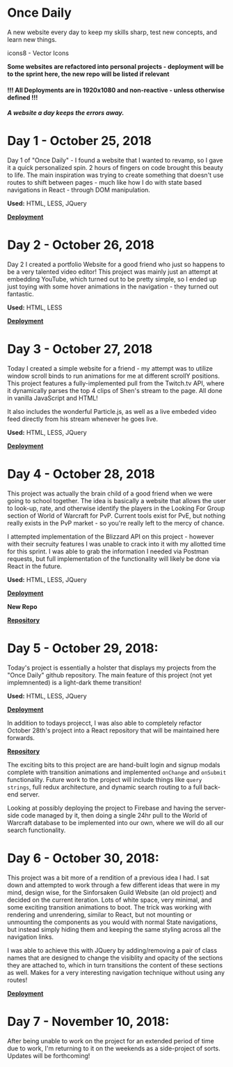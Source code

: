 # Once Daily

A new website every day to keep my skills sharp, test new concepts, and learn new things.

icons8 - Vector Icons

**Some websites are refactored into personal projects - deployment will be to the sprint here, the new repo will be listed if relevant**

#### !!! All Deployments are in 1920x1080 and non-reactive - unless otherwise defined !!!

**_A website a day keeps the errors away._**

# Day 1 - October 25, 2018

Day 1 of "Once Daily" - I found a website that I wanted to revamp, so I gave it a quick personalized spin. 2 hours of fingers on code brought this beauty to life. The main inspiration was trying to create something that doesn't use routes to shift between pages - much like how I do with state based navigations in React - through DOM manipulation.

**Used:** HTML, LESS, JQuery

**[Deployment](https://stoic-cray-5537db.netlify.com/)**

# Day 2 - October 26, 2018

Day 2 I created a portfolio Website for a good friend who just so happens to be a very talented video editor! This project was mainly just an attempt at embedding YouTube, which turned out to be pretty
simple, so I ended up just toying with some hover animations in the navigation - they turned out
fantastic.

**Used:** HTML, LESS

**[Deployment](https://ecstatic-bhabha-30485b.netlify.com/)**

# Day 3 - October 27, 2018

Today I created a simple website for a friend - my attempt was to utilize window scroll binds to run animations for me at different scrollY positions. This project features a fully-implemented pull from the Twitch.tv API, where it dynamically parses the top 4 clips of Shen's stream to the page. All done in vanilla JavaScript and HTML!

It also includes the wonderful Particle.js, as well as a live embeded video feed directly from his stream whenever he goes live.

**Used:** HTML, LESS, JQuery

**[Deployment](https://upbeat-hawking-b6bbf8.netlify.com/)**

# Day 4 - October 28, 2018

This project was actually the brain child of a good friend when we were going to school together. The idea is basically a website that allows the user to look-up, rate, and otherwise identify the players in the Looking For Group section of World of Warcraft for PvP. Current tools exist for PvE, but nothing really exists in the PvP market - so you're really left to the mercy of chance.

I attempted implementation of the Blizzard API on this project - however with their secruity features I was unable to crack into it with my allotted time for this sprint. I was able to grab the information I needed via Postman requests, but full implementation of the functionality will likely be done via React in the future.

**Used:** HTML, LESS, JQuery

**[Deployment](https://cocky-almeida-48e403.netlify.com/)**

**New Repo**

**[Repository](https://github.com/Serrowxd/IHLFG)**

# Day 5 - October 29, 2018:

Today's project is essentially a holster that displays my projects from the "Once Daily" github repository. The main feature of this project (not yet implemnented) is a light-dark theme transition!

**Used:** HTML, LESS, JQuery

**[Deployment](https://ecstatic-goodall-f7d3f8.netlify.com/)**

In addition to todays projecct, I was also able to completely refactor October 28th's project into a React repository that will be maintained here forwards.

**[Repository](https://github.com/Serrowxd/IHLFG)**

The exciting bits to this project are are hand-built login and signup modals complete with transition animations and implemented `onChange` and `onSubmit` functionality. Future work to the project will include things like `query strings`, full redux architecture, and dynamic search routing to a full back-end server.

Looking at possibly deploying the project to Firebase and having the server-side code managed by it, then doing a single 24hr pull to the World of Warcraft database to be implemented into our own, where we will do all our search functionality.

# Day 6 - October 30, 2018:

This project was a bit more of a rendition of a previous idea I had. I sat down and attempted to work through a few different ideas that were in my mind, design wise, for the Sinforsaken Guild Website (an old project) and decided on the current iteration. Lots of white space, very minimal, and some exciting transition animations to boot. The trick was working with rendering and unrendering, similar to React, but not mounting or unmounting the components as you would with normal State navigations, but instead simply hiding them and keeping the same styling across all the navigation links.

I was able to achieve this with JQuery by adding/removing a pair of class names that are designed to change the visiblity and opacity of the sections they are attached to, which in turn transitions the content of these sections as well. Makes for a very interesting navigation technique without using any routes!

**[Deployment](https://romantic-mclean-a61458.netlify.com/)**

# Day 7 - November 10, 2018:

After being unable to work on the project for an extended period of time due to work, I'm returning to it on the weekends as a side-project of sorts. Updates will be forthcoming!

